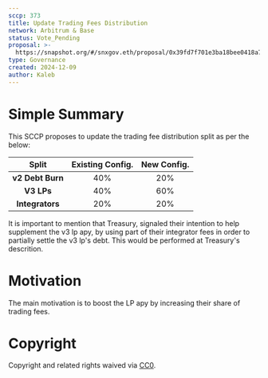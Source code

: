 ```yaml
---
sccp: 373
title: Update Trading Fees Distribution
network: Arbitrum & Base
status: Vote_Pending
proposal: >-
  https://snapshot.org/#/snxgov.eth/proposal/0x39fd7f701e3ba18bee0418a738f0672c9a9309052a5a2473bcf83a41595b1f3d
type: Governance
created: 2024-12-09
author: Kaleb
---
```


# Simple Summary

This SCCP proposes to update the trading fee distribution split as per the below:

|     **Split**    | **Existing Config.** | **New Config.** |
|:----------------:|:--------------------:|:---------------:|
| **v2 Debt Burn** |          40%         |       20%       |
|    **V3 LPs**    |          40%         |       60%       |
|  **Integrators** |          20%         |       20%       |

It is important to mention that Treasury, signaled their intention to help supplement the v3 lp apy, by using part of their integrator fees in order to partially settle the v3 lp's debt. This would be performed at Treasury's descrition.

# Motivation

The main motivation is to boost the LP apy by increasing their share of trading fees. 

# Copyright
Copyright and related rights waived via [CC0](https://creativecommons.org/publicdomain/zero/1.0/).
